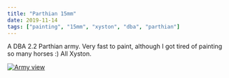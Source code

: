 ```yaml
---
title: "Parthian 15mm"
date: 2019-11-14
tags: ["painting", "15mm", "xyston", "dba", "parthian"]
---
```


A DBA 2.2 Parthian army. Very fast to paint, although I got tired of painting so many horses :) All Xyston.

[![Army view](https://cloud.ajimenez.es/index.php/s/RMKFsTjgC8WQrfH/preview)](https://cloud.ajimenez.es/index.php/s/RMKFsTjgC8WQrfH)